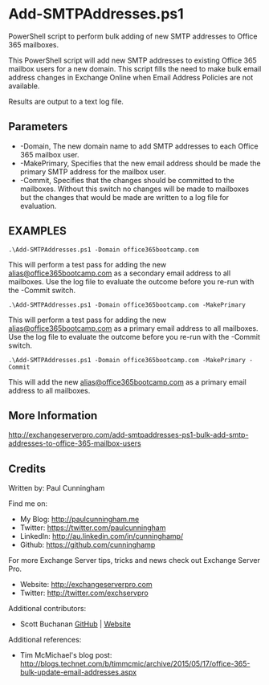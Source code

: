 # Add-SMTPAddresses.ps1
PowerShell script to perform bulk adding of new SMTP addresses to Office 365 mailboxes.

This PowerShell script will add new SMTP addresses to existing Office 365 mailbox users for a new domain. This script fills the need to make bulk email address changes in Exchange Online when Email Address Policies are not available.

Results are output to a text log file.

## Parameters

- -Domain, The new domain name to add SMTP addresses to each Office 365 mailbox user.
- -MakePrimary, Specifies that the new email address should be made the primary SMTP address for the mailbox user.
- -Commit, Specifies that the changes should be committed to the mailboxes. Without this switch no changes will be made to mailboxes but the changes that would be made are written to a log file for evaluation.

## EXAMPLES
```
.\Add-SMTPAddresses.ps1 -Domain office365bootcamp.com
```
This will perform a test pass for adding the new alias@office365bootcamp.com as a secondary email address
to all mailboxes. Use the log file to evaluate the outcome before you re-run with the -Commit switch.

```
.\Add-SMTPAddresses.ps1 -Domain office365bootcamp.com -MakePrimary
```
This will perform a test pass for adding the new alias@office365bootcamp.com as a primary email address
to all mailboxes. Use the log file to evaluate the outcome before you re-run with the -Commit switch.

```
.\Add-SMTPAddresses.ps1 -Domain office365bootcamp.com -MakePrimary -Commit
```
This will add the new alias@office365bootcamp.com as a primary email address
to all mailboxes.

## More Information
http://exchangeserverpro.com/add-smtpaddresses-ps1-bulk-add-smtp-addresses-to-office-365-mailbox-users

## Credits
Written by: Paul Cunningham

Find me on:

- My Blog:	http://paulcunningham.me
- Twitter:	https://twitter.com/paulcunningham
- LinkedIn:	http://au.linkedin.com/in/cunninghamp/
- Github:	https://github.com/cunninghamp

For more Exchange Server tips, tricks and news check out Exchange Server Pro.

- Website:	http://exchangeserverpro.com
- Twitter:	http://twitter.com/exchservpro

Additional contributors:
- Scott Buchanan [GitHub](https://github.com/scottsb) | [Website](https://buchanan.works/)

Additional references:

- Tim McMichael's blog post: http://blogs.technet.com/b/timmcmic/archive/2015/05/17/office-365-bulk-update-email-addresses.aspx

